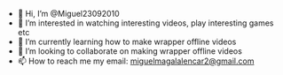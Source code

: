- 👋 Hi, I’m @Miguel23092010
- 👀 I’m interested in watching interesting videos, play interesting games etc
- 🌱 I’m currently learning how to make wrapper offline videos
- 💞️ I’m looking to collaborate on making wrapper offline videos
- 📫 How to reach me my email: miguelmagalalencar2@gmail.com

<!---
Miguel23092010/Miguel23092010 is a ✨ special ✨ repository because its `README.md` (this file) appears on your GitHub profile.
You can click the Preview link to take a look at your changes.
--->
